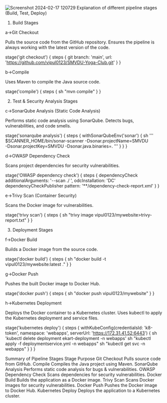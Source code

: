 ![Screenshot 2024-02-17 120729](https://github.com/user-attachments/assets/1827f3aa-9418-4dd1-91fd-cd5e34849bae)
Explanation of different pipeline stages (Build, Test, Deploy) 



1. Build Stages
    
a->Git Checkout

Pulls the source code from the GitHub repository.
Ensures the pipeline is always working with the latest version of the code.

stage('git checkout') {
    steps {
        git branch: 'main', url: 'https://github.com/vipul0123/SMVDU-Yoga-Club.git'
    }
}

b->Compile

Uses Maven to compile the Java source code.

stage('compile') {
    steps {
        sh "mvn compile"
    }
}

2. Test & Security Analysis Stages

c->SonarQube Analysis (Static Code Analysis)

Performs static code analysis using SonarQube.
Detects bugs, vulnerabilities, and code smells.


stage('sonarqube analysis') {
    steps {
       withSonarQubeEnv('sonar') {
           sh ''' $SCANNER_HOME/bin/sonar-scanner -Dsonar.projectName=SMVDU \
            -Dsonar.projectKey=SMVDU -Dsonar.java.binaries=. '''
        }
    }
}

d->OWASP Dependency Check

Scans project dependencies for security vulnerabilities.

stage('OWASP dependency check') {
    steps {
        dependencyCheck additionalArguments: '--scan ./ ', odcInstallation: 'DC'
        dependencyCheckPublisher pattern: '**/dependency-check-report.xml'
    }
}

e->Trivy Scan (Container Security)

Scans the Docker image for vulnerabilities.

stage('trivy scan') {
    steps {
        sh "trivy image vipul0123/mywebsite>trivy-report.txt"
    }
}

3. Deployment Stages

f->Docker Build

Builds a Docker image from the source code.

stage('docker build') {
    steps {
       sh "docker build -t vipul0123/mywebsite:latest ."
    }
}

g->Docker Push

Pushes the built Docker image to Docker Hub.

stage('docker push') {
    steps {
        sh "docker push vipul0123/mywebsite"
    }
}

h->Kubernetes Deployment

Deploys the Docker container to a Kubernetes cluster.
Uses kubectl to apply the Kubernetes deployment and service files.

stage('kubernetes deploy') {
    steps {
        withKubeConfig(credentialsId: 'k8-token', namespace: 'webapps', serverUrl: 'https://172.31.41.52:6443') {
            sh 'kubectl delete deployment ekart-deployment -n webapps'
            sh "kubectl apply -f deploymentservice.yml -n webapps"
            sh "kubectl get svc -n webapps"
        }
    }
}

Summary of Pipeline Stages
Stage	Purpose
Git Checkout	Pulls source code from GitHub.
Compile	Compiles the Java project using Maven.
SonarQube Analysis	Performs static code analysis for bugs & vulnerabilities.
OWASP Dependency Check	Scans dependencies for security vulnerabilities.
Docker Build	Builds the application as a Docker image.
Trivy Scan	Scans Docker images for security vulnerabilities.
Docker Push	Pushes the Docker image to Docker Hub.
Kubernetes Deploy	Deploys the application to a Kubernetes cluster.

